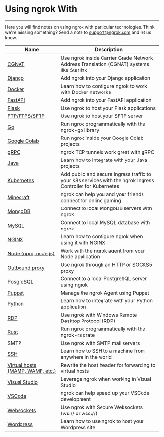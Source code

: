 
# Using ngrok With
----------------

Here you will find notes on using ngrok with particular technologies. Think we're missing something? Send a note to [support@ngrok.com](mailto:support@ngrok.com) and let us know.

| Name | Description |
| --- | --- |
| [CGNAT](/using-ngrok-with/cgnat) | Use ngrok inside Carrier Grade Network Address Translation (CGNAT) systems like Starlink |
| [Django](/using-ngrok-with/django) | Add ngrok into your Django application |
| [Docker](/using-ngrok-with/docker) | Learn how to configure ngrok to work with Docker networks |
| [FastAPI](/using-ngrok-with/fastAPI) | Add ngrok into your FastAPI application |
| [Flask](/using-ngrok-with/flask) | Use ngrok to host your Flask applications |
| [FTP/FTPS/SFTP](/using-ngrok-with/ftp) | Use ngrok to host your SFTP server |
| [Go](/using-ngrok-with/go) | Run ngrok programmatically with the ngrok-go library |
| [Google Colab](/using-ngrok-with/googleColab) | Run ngrok inside your Google Colab projects |
| [gRPC](/using-ngrok-with/gRPC) | ngrok TCP tunnels work great with gRPC |
| [Java](/using-ngrok-with/java) | Learn how to integrate with your Java projects |
| [Kubernetes](/using-ngrok-with/k8s) | Add public and secure ingress traffic to your k8s services with the ngrok Ingress Controller for Kubernetes |
| [Minecraft](/using-ngrok-with/minecraft) | ngrok can help you and your friends connect for online gaming |
| [MongoDB](/using-ngrok-with/mongodb) | Connect to local MongoDB servers with ngrok |
| [MySQL](/using-ngrok-with/mysql) | Connect to local MySQL database with ngrok |
| [NGINX](/using-ngrok-with/nginx) | Learn how to configure ngrok when using it with NGINX |
| [Node (npm, node.js)](/using-ngrok-with/node-js) | Work with the ngrok agent from your Node application |
| [Outbound proxy](/using-ngrok-with/outboundProxy) | Use ngrok through an HTTP or SOCKS5 proxy |
| [PosgreSQL](/using-ngrok-with/postgresql) | Connect to a local PostgreSQL server using ngrok |
| [Puppet](/using-ngrok-with/puppet) | Manage the ngrok Agent using Puppet |
| [Python](/using-ngrok-with/python) | Learn how to integrate with your Python application |
| [RDP](/using-ngrok-with/rdp) | Use ngrok with Windows Remote Desktop Protocol (RDP) |
| [Rust](/using-ngrok-with/rust) | Run ngrok programmatically with the ngrok-rs crate |
| [SMTP](/using-ngrok-with/smtp) | Use ngrok with SMTP mail servers |
| [SSH](/using-ngrok-with/ssh) | Learn how to SSH to a machine from anywhere in the world |
| [Virtual hosts (MAMP, WAMP, etc.)](/using-ngrok-with/virtualHosts) | Rewrite the host header for forwarding to virtual hosts |
| [Visual Studio](/using-ngrok-with/visualStudio) | Leverage ngrok when working in Visual Studio |
| [VSCode](/using-ngrok-with/vsCode) | ngrok can help speed up your VSCode development |
| [Websockets](/using-ngrok-with/websockets) | Use ngrok with Secure Websockets (ws:// or wss://) |
| [Wordpress](/using-ngrok-with/wordpress) | Learn how to use ngrok to host your Wordpress site |

